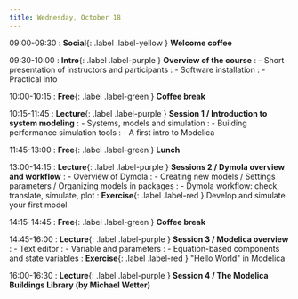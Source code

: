 ```yaml
---
title: Wednesday, October 18
---
```


09:00-09:30 
: **Social**{: .label .label-yellow } **Welcome coffee**

09:30-10:00 
: **Intro**{: .label .label-purple } **Overview of the course**
: - Short presentation of instructors and participants
: - Software installation
: - Practical info

10:00-10:15 
: **Free**{: .label .label-green } **Coffee break**

10:15-11:45 
: **Lecture**{: .label .label-purple } **Session 1 / Introduction to system modeling**
: - Systems, models and simulation
: - Building performance simulation tools
: - A first intro to Modelica

11:45-13:00 
: **Free**{: .label .label-green } **Lunch**

13:00-14:15 
: **Lecture**{: .label .label-purple } **Sessions 2 / Dymola overview and workflow**
: - Overview of Dymola
: - Creating new models / Settings parameters / Organizing models in packages
: - Dymola workflow: check, translate, simulate, plot
: **Exercise**{: .label .label-red } Develop and simulate your first model

14:15-14:45 
: **Free**{: .label .label-green } **Coffee break**

14:45-16:00 
: **Lecture**{: .label .label-purple } **Session 3 / Modelica overview**
: - Text editor
: - Variable and parameters
: - Equation-based components and state variables
: **Exercise**{: .label .label-red } "Hello World" in Modelica

16:00-16:30 
: **Lecture**{: .label .label-purple } **Session 4 / The Modelica Buildings Library (by Michael Wetter)**



